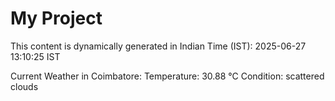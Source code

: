 # My Project

This content is dynamically generated in Indian Time (IST): 2025-06-27 13:10:25 IST


Current Weather in Coimbatore:
Temperature: 30.88 °C
Condition: scattered clouds
